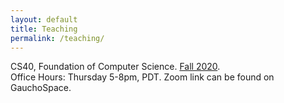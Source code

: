 ```yaml
---
layout: default
title: Teaching
permalink: /teaching/
---
```


CS40, Foundation of Computer Science. [Fall 2020](https://jiyuzhang1994.github.io/cs40/).  
Office Hours: Thursday 5-8pm, PDT. Zoom link can be found on GauchoSpace.